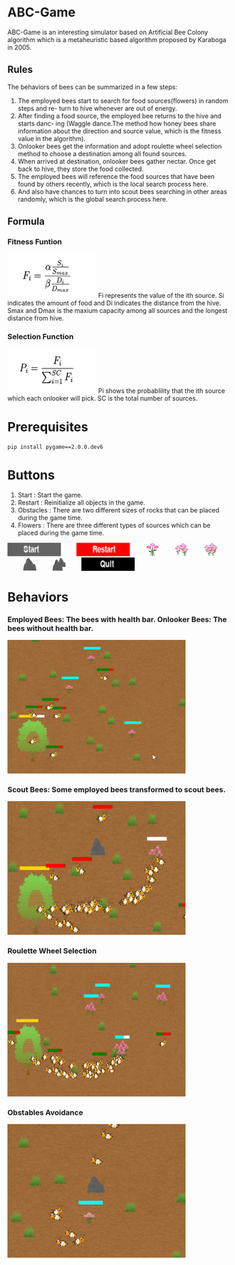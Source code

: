 # ABC-Game

ABC-Game is an interesting simulator based on Artificial Bee Colony algorithm which is a metaheuristic based algorithm proposed by Karaboga in 2005.

## Rules

The behaviors of bees can be summarized in a few steps:
1. The employed bees start to search for food sources(flowers) in random steps and re- turn to hive whenever are out of energy.
2. After finding a food source, the employed bee returns to the hive and starts danc- ing (Waggle dance.The method how honey bees share information about the direction and source value, which is the fitness value in the algorithm).
3. Onlooker bees get the information and adopt roulette wheel selection method to choose a destination among all found sources.
4. When arrived at destination, onlooker bees gather nectar. Once get back to hive, they store the food collected.
5. The employed bees will reference the food sources that have been found by others recently, which is the local search process here.
6. And also have chances to turn into scout bees searching in other areas randomly, which is the global search process here.

## Formula
### Fitness Funtion

<img src=readmeimg/fitness.png width="200" height="100">
Fi represents the value of the ith source. Si indicates the amount of food and Di indicates the distance from the hive. Smax and Dmax is the maxium capacity among all sources and the longest distance from hive.

### Selection Function

<img src=readmeimg/selection.png width="200" height="100">
Pi shows the probablility that the ith source which each onlooker will pick. SC is the total number of sources.

# Prerequisites

    pip install pygame==2.0.0.dev6


# Buttons

1. Start : Start the game.
2. Restart : Reinitialize all objects in the game.
3. Obstacles : There are two different sizes of rocks that can be placed during the game time.
4. Flowers : There are three different types of sources which can be placed during the game time.

<img src=readmeimg/start.png width="120" height="30">&nbsp;&nbsp;&nbsp;&nbsp;&nbsp;&nbsp;&nbsp;&nbsp;&nbsp;<img src=readmeimg/restart.png width="120" height="30">&nbsp;&nbsp;&nbsp;&nbsp;&nbsp;&nbsp;&nbsp;&nbsp;&nbsp;<img src=readmeimg/flower1.png width="30" height="30">&nbsp;&nbsp;&nbsp;&nbsp;&nbsp;&nbsp;&nbsp;&nbsp;&nbsp;<img src=readmeimg/flower2.png width="30" height="30">&nbsp;&nbsp;&nbsp;&nbsp;&nbsp;&nbsp;&nbsp;&nbsp;&nbsp;<img src=readmeimg/flower3.png width="30" height="30">&nbsp;&nbsp;&nbsp;&nbsp;&nbsp;&nbsp;&nbsp;&nbsp;&nbsp;<img src=readmeimg/smallrock.png width="30" height="30">&nbsp;&nbsp;&nbsp;&nbsp;&nbsp;&nbsp;&nbsp;&nbsp;&nbsp;<img src=readmeimg/bigrock.png width="30" height="30">&nbsp;&nbsp;&nbsp;&nbsp;&nbsp;&nbsp;&nbsp;&nbsp;&nbsp;<img src=readmeimg/quit.png width="120" height="30">

# Behaviors

### Employed Bees: The bees with health bar. Onlooker Bees: The bees without health bar.
<img src=readmeimg/employed.gif width="400" height="300">


### Scout Bees: Some employed bees transformed to scout bees.
<img src=readmeimg/scout.gif width="400" height="300">


### Roulette Wheel Selection
<img src=readmeimg/roulette.gif width="400" height="300">


### Obstables Avoidance
<img src=readmeimg/avoidance.gif width="400" height="300">

